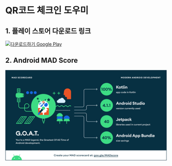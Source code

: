 # QR코드 체크인 도우미

## 1. 플레이 스토어 다운로드 링크
<a href='https://play.google.com/store/apps/details?id=com.skfo763.qrcheckin&pcampaignid=pcampaignidMKT-Other-global-all-co-prtnr-py-PartBadge-Mar2515-1'><img alt='다운로드하기 Google Play' src='https://play.google.com/intl/en_us/badges/static/images/badges/ko_badge_web_generic.png'/></a>

## 2. Android MAD Score
![summary](https://github.com/skfo763/Auto-Qr-Checkin/blob/master/.github/art/mad_scorecard/summary.png)
